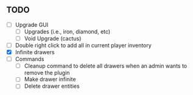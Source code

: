 ## TODO

- [ ] Upgrade GUI
    - [ ] Upgrades (i.e., iron, diamond, etc)
    - [ ] Void Upgrade (cactus)
- [ ] Double right click to add all in current player inventory
- [x] Infinite drawers
- [ ] Commands
    - [ ] Cleanup command to delete all drawers when an admin wants to
      remove the plugin
    - [ ] Make drawer infinite
    - [ ] Delete drawer entities
